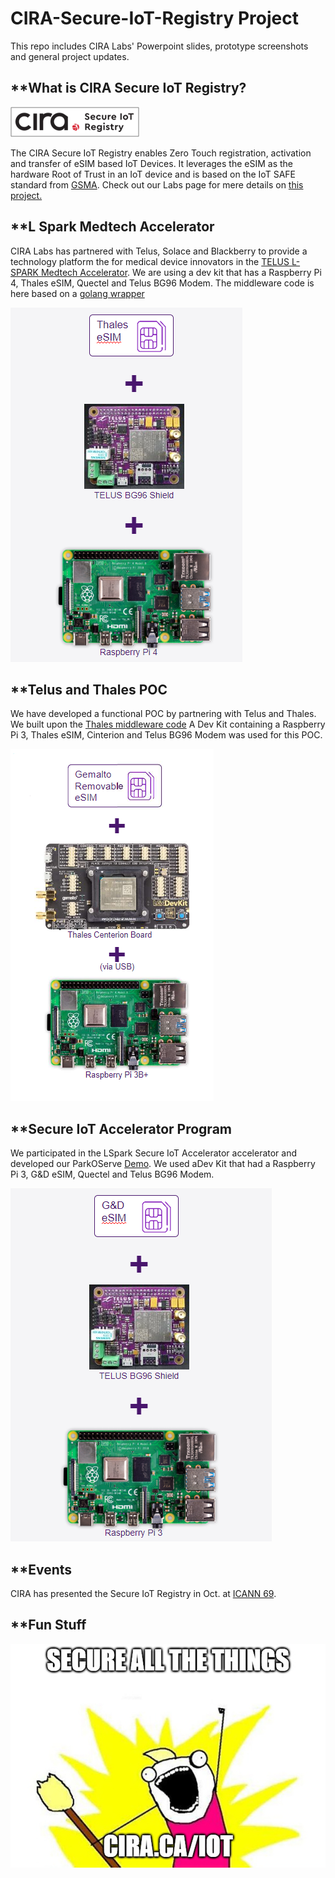 # CIRA-Secure-IoT-Registry Project
This repo includes CIRA Labs' Powerpoint slides, prototype screenshots and general project updates.



## **What is CIRA Secure IoT Registry?

![IOT Registry Logo](/images/IoT%20Registry%20logo.png)

The CIRA Secure IoT Registry enables Zero Touch registration, activation and transfer of eSIM based IoT Devices. It leverages the eSIM as the hardware Root of Trust in an IoT device and is based on the IoT SAFE standard from [GSMA](https://www.gsma.com/iot/iot-safe/). Check out our Labs page for mere details on [this project.](https://cira.ca/iot) 


## **L Spark Medtech Accelerator
CIRA Labs has partnered with Telus, Solace and Blackberry to provide a technology platform the for medical device innovators in the [TELUS L-SPARK Medtech Accelerator](https://www.l-spark.com/accelerator/secureiot/). We are using a dev kit that has a Raspberry Pi 4, Thales eSIM, Quectel and Telus BG96 Modem. The middleware code is here based on a [golang wrapper](https://github.com/CIRALabs/iot-safe-middleware)

![POC Dev Kit](/images/LSpark%202%20Dev%20Kit.PNG)


## **Telus and Thales POC
We have developed a functional POC by partnering with Telus and Thales. We built upon the [Thales middleware code](https://github.com/ThalesGroup/iot-safe-middleware)
A Dev Kit containing a Raspberry Pi 3, Thales eSIM, Cinterion and Telus BG96 Modem was used for this POC. 

![POC Dev Kit](/images/POC%20Dev%20Kit.png)

## **Secure IoT Accelerator Program
We participated in the LSpark Secure IoT Accelerator accelerator and developed our ParkOServe [Demo](https://github.com/TELUS-Emerging-IoT/Secure-IoT-Accelerator). We used aDev Kit that had a Raspberry Pi 3, G&D eSIM, Quectel and Telus BG96 Modem. 

![LSpark 1 IoT Acclerator](/images/LSpark%201%20Dev%20Kit.PNG)

## **Events
CIRA has presented the Secure IoT Registry in Oct. at [ICANN 69](https://meetings.icann.org/en/remote69).

## **Fun Stuff

![CIRA Secure all the things](/images/iot-sticker_191010.jpg)

